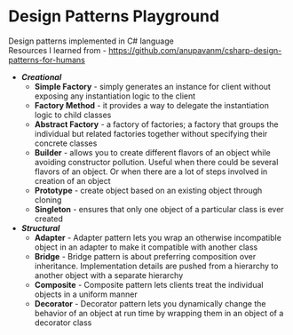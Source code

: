 # Design Patterns Playground
Design patterns implemented in C# language \
Resources I learned from - https://github.com/anupavanm/csharp-design-patterns-for-humans

- ___Creational___
  * __Simple Factory__ - simply generates an instance for client without exposing any instantiation logic to the client
  * __Factory Method__ - it provides a way to delegate the instantiation logic to child classes
  * __Abstract Factory__ - a factory of factories; a factory that groups the individual but related factories together without specifying their concrete classes
  * __Builder__ - allows you to create different flavors of an object while avoiding constructor pollution. Useful when there could be several flavors of an object. Or when there are a lot of steps involved in creation of an object
  * __Prototype__ - create object based on an existing object through cloning
  * __Singleton__ - ensures that only one object of a particular class is ever created
- ___Structural___
  * __Adapter__ - Adapter pattern lets you wrap an otherwise incompatible object in an adapter to make it compatible with another class
  * __Bridge__ - Bridge pattern is about preferring composition over inheritance. Implementation details are pushed from a hierarchy to another object with a separate hierarchy
  * __Composite__ - Composite pattern lets clients treat the individual objects in a uniform manner
  * __Decorator__ - Decorator pattern lets you dynamically change the behavior of an object at run time by wrapping them in an object of a decorator class
